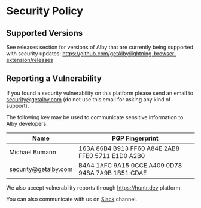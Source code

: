 # Security Policy

## Supported Versions

See releases section for versions of Alby that are currently being supported with 
security updates: https://github.com/getAlby/lightning-browser-extension/releases

## Reporting a Vulnerability

If you found a security vulnerability on this platform please send an email to security@getalby.com (do not use this email for asking any kind of support).

The following key may be used to communicate sensitive information to Alby developers:

| Name | PGP Fingerprint |
|------|-------------|
| Michael Bumann | 163A 86B4 B913 FF60 A84E  2AB8 FFE0 5711 E1D0 A2B0 |
| security@getalby.com | B4A4 1AFC 9A15 0CCE A409  0D78 948A 7A9B 1B51 CDAE |

We also accept vulnerability reports through https://huntr.dev platform.

You can also communicate with us on [Slack](https://bitcoindesign.slack.com/archives/C02591ADXM2) channel.
